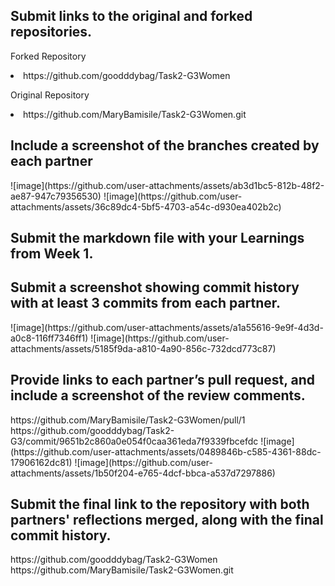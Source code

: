 <h2>Submit links to the original and forked repositories.</h2>
<p>Forked Repository</p>
<li>https://github.com/goodddybag/Task2-G3Women 
<p>Original Repository</p>
<li>https://github.com/MaryBamisile/Task2-G3Women.git
<h2>Include a screenshot of the branches created by each partner</h2>
![image](https://github.com/user-attachments/assets/ab3d1bc5-812b-48f2-ae87-947c79356530)
![image](https://github.com/user-attachments/assets/36c89dc4-5bf5-4703-a54c-d930ea402b2c)
<h2>Submit the markdown file with your Learnings from Week 1.</h2>
  
<h2>Submit a screenshot showing commit history with at least 3 commits from each partner.</h2>
![image](https://github.com/user-attachments/assets/a1a55616-9e9f-4d3d-a0c8-116ff7346ff1)
![image](https://github.com/user-attachments/assets/5185f9da-a810-4a90-856c-732dcd773c87)
<h2>Provide links to each partner’s pull request, and include a screenshot of the review comments.</h2>
https://github.com/MaryBamisile/Task2-G3Women/pull/1
https://github.com/goodddybag/Task2-G3/commit/9651b2c860a0e054f0caa361eda7f9339fbcefdc
![image](https://github.com/user-attachments/assets/0489846b-c585-4361-88dc-17906162dc81)
![image](https://github.com/user-attachments/assets/1b50f204-e765-4dcf-bbca-a537d7297886)
<h2>Submit the final link to the repository with both partners' reflections merged, along with the final commit history.</h2>
https://github.com/goodddybag/Task2-G3Women
https://github.com/MaryBamisile/Task2-G3Women.git
